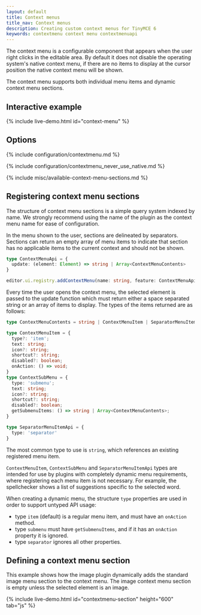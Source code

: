 ```yaml
---
layout: default
title: Context menus
title_nav: Context menus
description: Creating custom context menus for TinyMCE 6
keywords: contextmenu context menu contextmenuapi
---
```


The context menu is a configurable component that appears when the user right clicks in the editable area. By default it does not disable the operating system's native context menu, if there are no items to display at the cursor position the native context menu will be shown.

The context menu supports both individual menu items and dynamic context menu sections.

## Interactive example

{% include live-demo.html id="context-menu" %}

## Options

{% include configuration/contextmenu.md %}

{% include configuration/contextmenu_never_use_native.md %}

{% include misc/available-context-menu-sections.md %}

## Registering context menu sections

The structure of context menu sections is a simple query system indexed by name. We strongly recommend using the name of the plugin as the context menu name for ease of configuration.

In the menu shown to the user, sections are delineated by separators. Sections can return an empty array of menu items to indicate that section has no applicable items to the current context and should not be shown.

```ts
type ContextMenuApi = {
  update: (element: Element) => string | Array<ContextMenuContents>
}

editor.ui.registry.addContextMenu(name: string, feature: ContextMenuApi);
```

Every time the user opens the context menu, the selected element is passed to the update function which must return either a space separated string or an array of items to display. The types of the items returned are as follows:

```ts
type ContextMenuContents = string | ContextMenuItem | SeparatorMenuItemApi | ContextSubMenu

type ContextMenuItem = {
  type?: 'item';
  text: string;
  icon?: string;
  shortcut?: string;
  disabled?: boolean;
  onAction: () => void;
}
type ContextSubMenu = {
  type: 'submenu';
  text: string;
  icon?: string;
  shortcut?: string;
  disabled?: boolean;
  getSubmenuItems: () => string | Array<ContextMenuContents>;
}

type SeparatorMenuItemApi = {
  type: 'separator'
}
```

The most common type to use is `string`, which references an existing registered menu item.

`ContextMenuItem`, `ContextSubMenu` and `SeparatorMenuItemApi` types are intended for use by plugins with completely dynamic menu requirements, where registering each menu item is not necessary. For example, the spellchecker shows a list of suggestions specific to the selected word.

When creating a dynamic menu, the structure `type` properties are used in order to support untyped API usage:

* type `item` (default) is a regular menu item, and must have an `onAction` method.
* type `submenu` must have `getSubmenuItems`, and if it has an `onAction` property it is ignored.
* type `separator` ignores all other properties.

<!--- ## Example Usage

This example creates a menu with a mixture of dynamic and static menu items. While `link` is the name of both a context menu section and a menu item, context menu sections take preference (the link context menu is dynamic based on the cursor position).

The other item names are all menu items and will appear on the context menu regardless of cursor position. A separator is used to distinguish the table edit features from the table insert feature. As `link` is a context menu section, a separator will automatically be inserted after it so it is not necessary to specify one in the configuration.

```js
tinymce.init({
  selector: 'textarea',
  contextmenu: 'link bold italic inserttable | cell row column deletetable'
});
```
--->

## Defining a context menu section

This example shows how the image plugin dynamically adds the standard image menu section to the context menu. The image context menu section is empty unless the selected element is an image.

{% include live-demo.html id="contextmenu-section" height="600" tab="js" %}

